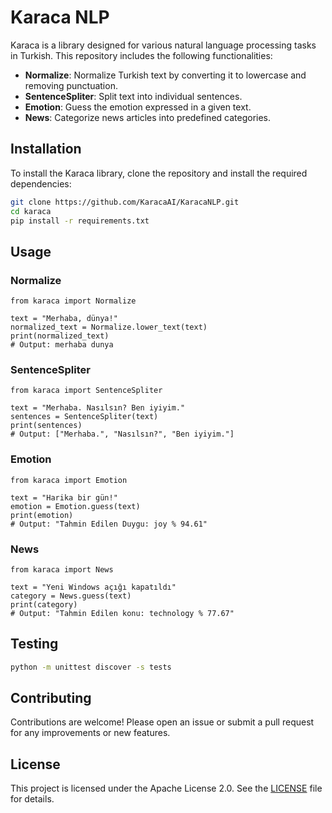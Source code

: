 # Karaca NLP

Karaca is a library designed for various natural language processing tasks in Turkish. This repository includes the following functionalities:

- **Normalize**: Normalize Turkish text by converting it to lowercase and removing punctuation.
- **SentenceSpliter**: Split text into individual sentences.
- **Emotion**: Guess the emotion expressed in a given text.
- **News**: Categorize news articles into predefined categories.

## Installation

To install the Karaca library, clone the repository and install the required dependencies:

```sh
git clone https://github.com/KaracaAI/KaracaNLP.git
cd karaca
pip install -r requirements.txt
```

## Usage

### Normalize

```
from karaca import Normalize

text = "Merhaba, dünya!"
normalized_text = Normalize.lower_text(text)
print(normalized_text)
# Output: merhaba dunya
```

### SentenceSpliter

```
from karaca import SentenceSpliter

text = "Merhaba. Nasılsın? Ben iyiyim."
sentences = SentenceSpliter(text)
print(sentences)
# Output: ["Merhaba.", "Nasılsın?", "Ben iyiyim."]
```

### Emotion

```
from karaca import Emotion

text = "Harika bir gün!"
emotion = Emotion.guess(text)
print(emotion)
# Output: "Tahmin Edilen Duygu: joy % 94.61"
```

### News

```
from karaca import News

text = "Yeni Windows açığı kapatıldı"
category = News.guess(text)
print(category)
# Output: "Tahmin Edilen konu: technology % 77.67"

```

## Testing

```sh
python -m unittest discover -s tests
```

## Contributing

Contributions are welcome! Please open an issue or submit a pull request for any improvements or new features.

## License
This project is licensed under the Apache License 2.0. See the [LICENSE](LICENSE) file for details.
